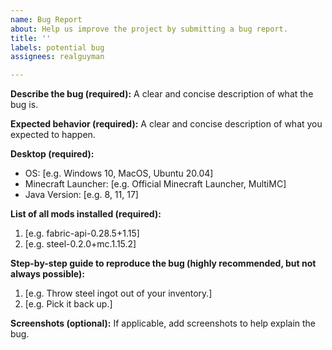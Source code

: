 ```yaml
---
name: Bug Report
about: Help us improve the project by submitting a bug report.
title: ''
labels: potential bug
assignees: realguyman

---
```


**Describe the bug (required):**
A clear and concise description of what the bug is.

**Expected behavior (required):**
A clear and concise description of what you expected to happen.

**Desktop (required):**
 - OS: [e.g. Windows 10, MacOS, Ubuntu 20.04]
 - Minecraft Launcher: [e.g. Official Minecraft Launcher, MultiMC]
 - Java Version: [e.g. 8, 11, 17]

**List of all mods installed (required):**
1. [e.g. fabric-api-0.28.5+1.15]
2. [e.g. steel-0.2.0+mc.1.15.2]

**Step-by-step guide to reproduce the bug (highly recommended, but not always possible):**
1. [e.g. Throw steel ingot out of your inventory.]
2. [e.g. Pick it back up.]

**Screenshots (optional):**
If applicable, add screenshots to help explain the bug.
